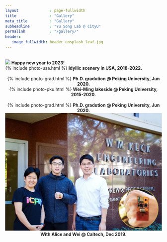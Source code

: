 ```yaml
---
layout              : page-fullwidth
title               : "Gallery"
meta_title          : "Gallery"
subheadline         : "Yu Song Lab @ CityU"
permalink           : "/gallery/"
header:
   image_fullwidth: header_unsplash_leaf.jpg
---
```


<br>

<div class="row">
  <div class="large-6 columns">
      <center>
    	<img src="/images/2023-new year.jpg" width = "480">
        <b>Happy new year to 2023!</b>
    </center>
  </div>
  <div class="large-6 columns">
    <center>
      {% include photo-usa.html %} 
    	<b>Idyllic scenery in USA, 2018-2022.</b>
    </center>
  </div>
</div>

<br>

<div class="row">
  <div class="large-6 columns">
      <center>
    		{% include photo-grad.html %} 
        <b>Ph.D. gradution @ Peking University, Jun 2020.</b>
    </center>
  </div>
  <div class="large-6 columns">
    <center>
      {% include photo-pku.html %} 
      <b>Wei-Ming lakeside @ Peking University, 2015-2020.</b>
    </center>
  </div>
</div>

<br>

<div class="row">
  <div class="large-6 columns">
      <center>
    		{% include photo-grad.html %} 
        <b>Ph.D. gradution @ Peking University, Jun 2020.</b>
    </center>
  </div>
  <div class="large-6 columns">
    <center>
      <img src="/images/2019-alice-wei.jpg" width = "720">
      <b>With Alice and Wei @ Caltech, Dec 2019.</b>
    </center>
  </div>
</div>

